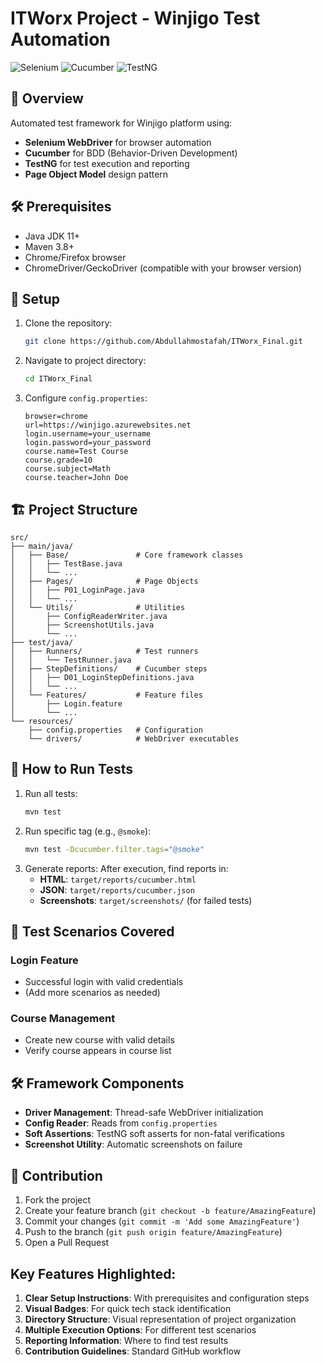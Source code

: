 # ITWorx Project - Winjigo Test Automation

![Selenium](https://img.shields.io/badge/Selenium-43B02A?logo=selenium&logoColor=white)
![Cucumber](https://img.shields.io/badge/Cucumber-23D96C?logo=cucumber&logoColor=white)
![TestNG](https://img.shields.io/badge/TestNG-DD2233?logo=testng&logoColor=white)

## 📌 Overview
Automated test framework for Winjigo platform using:
- **Selenium WebDriver** for browser automation
- **Cucumber** for BDD (Behavior-Driven Development)
- **TestNG** for test execution and reporting
- **Page Object Model** design pattern

## 🛠️ Prerequisites
- Java JDK 11+
- Maven 3.8+
- Chrome/Firefox browser
- ChromeDriver/GeckoDriver (compatible with your browser version)

## 🚀 Setup
1. Clone the repository:
   ```bash
   git clone https://github.com/Abdullahmostafah/ITWorx_Final.git
   ```
2. Navigate to project directory:
   ```bash
   cd ITWorx_Final
   ```
3. Configure `config.properties`:
   ```properties
   browser=chrome
   url=https://winjigo.azurewebsites.net
   login.username=your_username
   login.password=your_password
   course.name=Test Course
   course.grade=10
   course.subject=Math
   course.teacher=John Doe
   ```

## 🏗️ Project Structure
```
src/
├── main/java/
│   ├── Base/               # Core framework classes
│   │   ├── TestBase.java
│   │   └── ...
│   ├── Pages/              # Page Objects
│   │   ├── P01_LoginPage.java
│   │   └── ...
│   └── Utils/              # Utilities
│       ├── ConfigReaderWriter.java
│       ├── ScreenshotUtils.java
│       └── ...
├── test/java/
│   ├── Runners/            # Test runners
│   │   └── TestRunner.java
│   ├── StepDefinitions/    # Cucumber steps
│   │   ├── D01_LoginStepDefinitions.java
│   │   └── ...
│   └── Features/           # Feature files
│       ├── Login.feature
│       └── ...
└── resources/
    ├── config.properties   # Configuration
    └── drivers/            # WebDriver executables
```

## 🔧 How to Run Tests
1. Run all tests:
   ```bash
   mvn test
   ```
2. Run specific tag (e.g., `@smoke`):
   ```bash
   mvn test -Dcucumber.filter.tags="@smoke"
   ```
3. Generate reports:
   After execution, find reports in:
   - **HTML**: `target/reports/cucumber.html`
   - **JSON**: `target/reports/cucumber.json`
   - **Screenshots**: `target/screenshots/` (for failed tests)

## 🧪 Test Scenarios Covered
### Login Feature
- Successful login with valid credentials
- (Add more scenarios as needed)

### Course Management
- Create new course with valid details
- Verify course appears in course list

## 🛠️ Framework Components
- **Driver Management**: Thread-safe WebDriver initialization
- **Config Reader**: Reads from `config.properties`
- **Soft Assertions**: TestNG soft asserts for non-fatal verifications
- **Screenshot Utility**: Automatic screenshots on failure

## 🤝 Contribution
1. Fork the project
2. Create your feature branch (`git checkout -b feature/AmazingFeature`)
3. Commit your changes (`git commit -m 'Add some AmazingFeature'`)
4. Push to the branch (`git push origin feature/AmazingFeature`)
5. Open a Pull Request



## Key Features Highlighted:
1. **Clear Setup Instructions**: With prerequisites and configuration steps
2. **Visual Badges**: For quick tech stack identification
3. **Directory Structure**: Visual representation of project organization
4. **Multiple Execution Options**: For different test scenarios
5. **Reporting Information**: Where to find test results
6. **Contribution Guidelines**: Standard GitHub workflow
